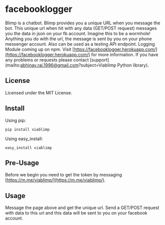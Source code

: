 # facebooklogger #


Blimp is a chatbot. Blimp provides you a unique URL when you message the bot. This unique url when hit with any data (GET/POST request) messages you the data in json on your fb account. Imagine this to be a wormhole! Anything you do with the url, the message is sent by you on your phone messenger account. Also can be used as a testing API endpoint. Logging Module coming up on npm.
Visit [https://facebooklogger.herokuapp.com/](https://facebooklogger.herokuapp.com/) for more information.
If you have any problems or requests please contact [support](mailto:abhinav.rai.1996@gmail.com?subject=Viablimp Python library).


## License ##
Licensed under the MIT License.

## Install ##

Using pip:

```
pip install viablimp
```

Using easy_install:

```
easy_install viablimp
````

## Pre-Usage ##

Before we begin you need to get the token by messaging [https://m.me/viablimp/](https://m.me/viablimp/).

## Usage ##
Message the page above and get the unique url. Send a GET/POST request with data to this url and this data will be sent to you on your facebook account.

